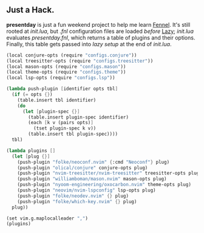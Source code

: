 ## Just a Hack.
__presentday__ is just a fun weekend project to help me learn [Fennel](https://fennel-lang.org). It's still rooted at _init.lua_, but _.fnl_ configuration files are loaded _before_ [Lazy](https://github.com/folke/lazy.nvim); _init.lua_ evaluates _presentday.fnl_, which returns a table of plugins and their options. Finally, this table gets passed into _lazy setup_ at the end of _init.lua_.

```Scheme
(local conjure-opts (require "configs.conjure"))
(local treesitter-opts (require "configs.treesitter"))
(local mason-opts (require "configs.mason"))
(local theme-opts (require "configs.theme"))
(local lsp-opts (require "configs.lsp"))

(lambda push-plugin [identifier opts tbl]
  (if (= opts {})
    (table.insert tbl identifier)
    (do
      (let [plugin-spec {}]
        (table.insert plugin-spec identifier)
        (each [k v (pairs opts)]
          (tset plugin-spec k v))
        (table.insert tbl plugin-spec))))
  tbl)

(lambda plugins []
  (let [plug {}]
    (push-plugin "folke/neoconf.nvim" {:cmd "Neoconf"} plug)
    (push-plugin "olical/conjure" conjure-opts plug)
    (push-plugin "nvim-treesitter/nvim-treesitter" treesitter-opts plug)
    (push-plugin "williamboman/mason.nvim" mason-opts plug)
    (push-plugin "nyoom-engineering/oxocarbon.nvim" theme-opts plug)
    (push-plugin "neovim/nvim-lspconfig" lsp-opts plug)
    (push-plugin "folke/neodev.nvim" {} plug)
    (push-plugin "folke/which-key.nvim" {} plug)
  plug))

(set vim.g.maplocalleader ",")
(plugins)
```
